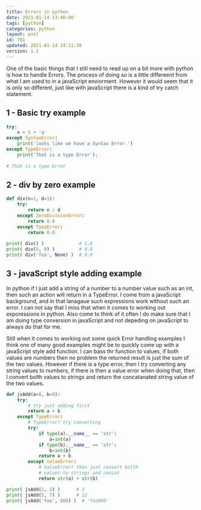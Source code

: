 ```yaml
---
title: Errors in python
date: 2021-01-14 13:46:00
tags: [python]
categories: python
layout: post
id: 781
updated: 2021-01-14 14:11:30
version: 1.2
---
```


One of the basic things that I still need to read up on a bit more with python is how to handle Errors. The process of doing so is a little differeent from what I am used to in a javaScript enviorment. However it would seem that it is only so different, just like with javaScript there is a kind of try catch statement.

<!-- more -->


## 1 - Basic try example

```python
try:
    x = 5 + 'a'
except SyntaxError:
    print('looks like we have a Syntax Error.')
except TypeError:
    print('That is a type Error');
 
# That is a type Error
```

## 2 - div by zero example

```python
def div(n=1, d=1):
    try:
        return n / d
    except ZeroDivisionError:
        return 0.0
    except TypeError:
        return 0.0
    
print( div() )             # 1.0
print( div(5, 0) )         # 0.0
print( div('foo', None) )  # 0.0
```

## 3 - javaScript style adding example

In python if I just add a string of a number to a number value such as an int, then such an action will return in a TypeError. I come from a javaScript background, and in that lanagaue such expressions work without such an error. I can not say that I miss that when it comes to working out exporessions in python. Also come to think of it often I do make sure that I am doing type conversion in javaScript and not depeding on javaScript to always do that for me.

Still when it comes to working out some quick Error handling examples I think one of many good examples might be to quickly come up with a javaScript style add function. I can bass thr function to values, if both values are numbers then no problem the returned result is just the sum of the two values. However if there is a type error, then I try converting any string values to numbers, if there is then a value error when doing that, then I convert bolth values to strings and return the concatanated string value of the two values.

```python
def jsAdd(a=0, b=0):
    try:
        # try just adding first
        return a + b
    except TypeError:
        # TypeError? try converting
        try:
            if type(a).__name__ == 'str':
                a=int(a)
            if type(b).__name__ == 'str':
                b=int(b)
            return a + b
        except ValueError:
            # ValueError? then just convert bolth
            # values to strings and concat
            return str(a) + str(b)

print( jsAdd(1, 2) )      # 3
print( jsAdd(5, 7) )      # 12
print( jsAdd('foo', 800) )  # 'foo800'
```

